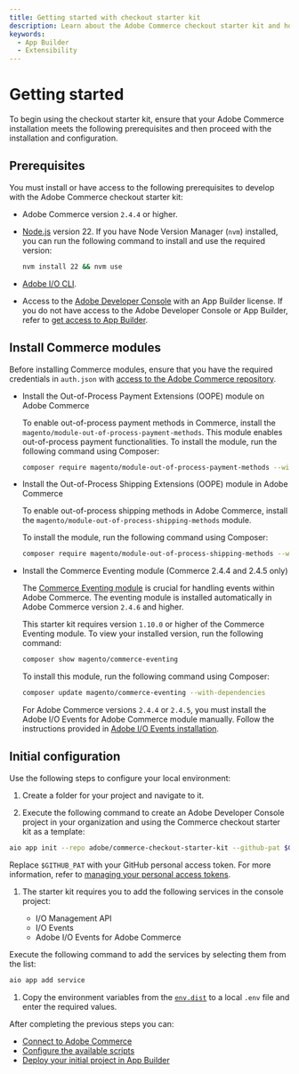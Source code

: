 ```yaml
---
title: Getting started with checkout starter kit
description: Learn about the Adobe Commerce checkout starter kit and how you can get started.
keywords:
  - App Builder
  - Extensibility
---
```


# Getting started

To begin using the checkout starter kit, ensure that your Adobe Commerce installation meets the following prerequisites and then proceed with the installation and configuration.

## Prerequisites

You must install or have access to the following prerequisites to develop with the Adobe Commerce checkout starter kit:

- Adobe Commerce version `2.4.4` or higher.

- [Node.js](https://nodejs.org/) version 22. If you have Node Version Manager (`nvm`) installed, you can run the following command to install and use the required version:

  ```bash
  nvm install 22 && nvm use
  ```

- [Adobe I/O CLI](https://developer.adobe.com/runtime/docs/guides/tools/cli_install/).

- Access to the [Adobe Developer Console](https://console.adobe.io/) with an App
  Builder license. If you do not have access to the Adobe Developer Console or App Builder, refer to [get access to App Builder](https://developer.adobe.com/app-builder/docs/overview/getting_access/#get-access-to-app-builder).

## Install Commerce modules

Before installing Commerce modules, ensure that you have the required credentials in `auth.json` with [access to the Adobe Commerce repository](https://experienceleague.adobe.com/en/docs/commerce-operations/installation-guide/prerequisites/authentication-keys).

- Install the Out-of-Process Payment Extensions (OOPE) module on Adobe Commerce

    To enable out-of-process payment methods in Commerce, install the `magento/module-out-of-process-payment-methods`. This module enables out-of-process payment functionalities.
    To install the module, run the following command using Composer:

    ```bash
    composer require magento/module-out-of-process-payment-methods --with-dependencies
    ```

- Install the Out-of-Process Shipping Extensions (OOPE) module in Adobe Commerce

  To enable out-of-process shipping methods in Adobe Commerce, install the `magento/module-out-of-process-shipping-methods` module.

  To install the module, run the following command using Composer:

    ```bash
    composer require magento/module-out-of-process-shipping-methods --with-dependencies
    ```

- Install the Commerce Eventing module (Commerce 2.4.4 and 2.4.5 only)

    The [Commerce Eventing module](https://developer.adobe.com/commerce/extensibility/events/) is crucial for handling events within Adobe Commerce. The eventing module is installed automatically in Adobe Commerce version `2.4.6` and higher.

    This starter kit requires version `1.10.0` or higher of the Commerce Eventing module. To view your installed version, run the following command:

    ```bash
    composer show magento/commerce-eventing
    ```

    To install this module, run the following command using Composer:

    ```bash
    composer update magento/commerce-eventing --with-dependencies
    ```

    For Adobe Commerce versions `2.4.4` or `2.4.5`, you must install the Adobe I/O Events for Adobe Commerce module manually. Follow the instructions provided in [Adobe I/O Events installation](https://developer.adobe.com/commerce/extensibility/events/installation/).

## Initial configuration

Use the following steps to configure your local environment:

1. Create a folder for your project and navigate to it.

1. Execute the following command to create an Adobe Developer Console project in your organization and using the Commerce checkout starter kit as a template:

  ```bash
  aio app init --repo adobe/commerce-checkout-starter-kit --github-pat $GITHUB_PAT
  ```

  Replace `$GITHUB_PAT` with your GitHub personal access token. For more information, refer to [managing your personal access tokens](https://docs.github.com/en/authentication/keeping-your-account-and-data-secure/managing-your-personal-access-tokens).

1. The starter kit requires you to add the following services in the console project:

   - I/O Management API
   - I/O Events
   - Adobe I/O Events for Adobe Commerce

  Execute the following command to add the services by selecting them from the list:

  ```bash
  aio app add service
  ```

1. Copy the environment variables from the [`env.dist`](https://github.com/adobe/commerce-checkout-starter-kit/blob/main/env.dist) to a local `.env` file and enter the required values.

After completing the previous steps you can:

- [Connect to Adobe Commerce](./connect.md)
- [Configure the available scripts](./configure.md)
- [Deploy your initial project in App Builder](./development.md#deploy-and-cleanup)
